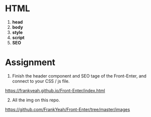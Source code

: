<h1>HTML</h1>

1. **head**
2. **body**
3. **style**
4. **script**
5. **SEO**

<h1>Assignment</h1>

1. Finish the header component and SEO tage of the Front-Enter, and connect to your CSS / js file.

https://frankyeah.github.io/Front-Enter/index.html

2. All the img on this repo.

https://github.com/FrankYeah/Front-Enter/tree/master/images
